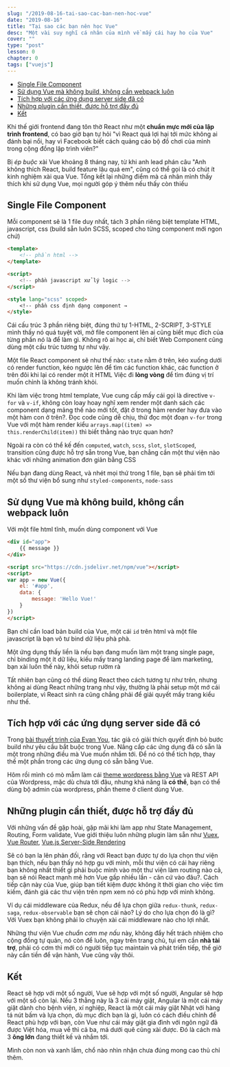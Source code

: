```yaml
---
slug: "/2019-08-16-tai-sao-cac-ban-nen-hoc-vue"
date: "2019-08-16"
title: "Tại sao các bạn nên học Vue"
desc: "Một vài suy nghĩ cá nhân của mình về mấy cái hay ho của Vue"
cover: ""
type: "post"
lesson: 0
chapter: 0
tags: ["vuejs"]
---
```


<!-- TOC -->

- [Single File Component](#single-file-component)
- [Sử dụng Vue mà không build, không cần webpack luôn](#s%e1%bb%ad-d%e1%bb%a5ng-vue-m%c3%a0-kh%c3%b4ng-build-kh%c3%b4ng-c%e1%ba%a7n-webpack-lu%c3%b4n)
- [Tích hợp với các ứng dụng server side đã có](#t%c3%adch-h%e1%bb%a3p-v%e1%bb%9bi-c%c3%a1c-%e1%bb%a9ng-d%e1%bb%a5ng-server-side-%c4%91%c3%a3-c%c3%b3)
- [Những plugin cần thiết, được hỗ trợ đầy đủ](#nh%e1%bb%afng-plugin-c%e1%ba%a7n-thi%e1%ba%bft-%c4%91%c6%b0%e1%bb%a3c-h%e1%bb%97-tr%e1%bb%a3-%c4%91%e1%ba%a7y-%c4%91%e1%bb%a7)
- [Kết](#k%e1%ba%bft)

<!-- /TOC -->

Khi thế giới frontend đang tôn thờ React như một **chuẩn mực mới của lập trình frontend**, có bao giờ bạn tự hỏi "vì React quá lợi hại tới mức không ai đánh bại nổi, hay vì Facebook biết cách quảng cáo bộ đồ chơi của mình trong cộng đồng lập trình viên?"

Bị *ép buộc* xài Vue khoảng 8 tháng nay, từ khi anh lead phán câu "Anh không thích React, build feature lâu quá em", cũng có thể gọi là có chút ít kinh nghiệm xài qua Vue. Tổng kết lại những điểm mà cá nhân mình thấy thích khi sử dụng Vue, mọi người góp ý thêm nếu thấy còn thiếu

## Single File Component

Mỗi component sẽ là 1 file duy nhất, tách 3 phần riêng biệt template HTML, javascript, css (build sẵn luôn SCSS, scoped cho từng component mới ngon chứ)

```html
<template>
    <!-- phần html -->
</template>

<script>
    <!-- phần javascript xử lý logic -->
</script>

<style lang="scss" scoped>
    <!-- phần css định dạng component →
</style>
```

Cái cấu trúc 3 phần riêng biệt, đúng thứ tự 1-HTML, 2-SCRIPT, 3-STYLE mình thấy nó quá tuyệt vời, mở file component lên ai cũng biết mục đích của từng phần nó là để làm gì. Không rõ ai học ai, chỉ biết Web Component cũng dùng một cấu trúc tương tự như vậy.

Một file React component sẽ như thế nào: `state` nằm ở trên, kéo xuống dưới có render function, kéo ngược lên để tìm các function khác, các function ở trên đôi khi lại có render một ít HTML Việc đi **lòng vòng** để tìm đúng vị trí muốn chỉnh là không tránh khỏi.

Khi làm việc trong html template, Vue cung cấp mấy cái gọi là directive `v-for` và `v-if`, không còn loay hoay nghĩ xem render một danh sách các component dạng mảng thế nào mới tốt, đặt ở trong hàm render hay đưa vào một hàm con ở trên?. Đọc code cũng dễ chịu, thử đọc một đoạn `v-for` trong Vue với một hàm render kiểu `arrays.map((item) => this.renderChild(item))` thì biết thằng nào trực quan hơn?

Ngoài ra còn có thể kế đến `computed`, `watch`, `scss`, `slot`, `slotScoped`, transition cũng được hỗ trợ sẵn trong Vue, bạn chẳng cần một thư viện nào khác với những animation đơn giản bằng CSS

Nếu bạn đang dùng React, và nhét mọi thứ trong 1 file, bạn sẽ phải tìm tới một số thư viện bổ sung như `styled-components`, `node-sass`


## Sử dụng Vue mà không build, không cần webpack luôn

Với một file html tĩnh, muốn dùng component với Vue

```html
<div id="app">
    {{ message }}
</div>

<script src="https://cdn.jsdelivr.net/npm/vue"></script>
<script>
var app = new Vue({
    el: '#app',
    data: {
        message: 'Hello Vue!'
    }
})
</script>
```

Bạn chỉ cần load bản build của Vue, một cái `id` trên html và một file javascript là bạn vô tư bind dữ liệu phà phà.

Một ứng dụng thấy liền là nếu bạn đang muốn làm một trang single page, chỉ binding một ít dữ liệu, kiếu mấy trang landing page để làm marketing, bạn xài luôn thế này, khỏi setup rườm rà

Tất nhiên bạn cũng có thể dùng React theo cách tương tự như trên, nhưng không ai dùng React những trang như vậy, thường là phải setup một mớ cái boilerplate, vì React sinh ra cũng chẳng phải để giải quyết mấy trang kiểu như thế.

## Tích hợp với các ứng dụng server side đã có

Trong [bài thuyết trình của Evan You](https://shoptalkshow.com/episodes/350/), tác giả có giải thích quyết định bỏ bước build như yêu cầu bắt buộc trong Vue. Nâng cấp các ứng dụng đã có sẵn là một trong những điều mà Vue muốn nhắm tới. Để nó có thể tích hợp, thay thế một phần trong các ứng dụng có sẵn bằng Vue.

Hôm rồi mình có mò mẫm làm cái [theme wordpress bằng Vue](https://github.com/EvanAgee/vuejs-wordpress-theme-starter) và REST API của Wordpress, mặc dù chưa tới đâu, nhưng khả năng là **có thể**, bạn có thể dùng bộ admin của wordpress, phần theme ở client dùng Vue.

## Những plugin cần thiết, được hỗ trợ đầy đủ

Với những vấn đề gặp hoài, gặp mãi khi làm app như State Management, Routing, Form validate, Vue giới thiệu luôn những plugin làm sẵn như [Vuex](https://vuex.vuejs.org/), [Vue Router](https://router.vuejs.org/), [Vue.js Server-Side Rendering](https://ssr.vuejs.org/#why-ssr)

Sẽ có bạn la lên phản đối, rằng với React bạn được tự do lựa chọn thư viện bạn thích, nếu bạn thấy nó hợp gu với mình, mỗi thư viện có cái hay riêng bạn không nhất thiết gì phải buộc mình vào một thư viện làm routing nào cả, bạn sẽ nói React mạnh mẽ hơn Vue gấp nhiều lần - căn cứ vào đâu?. Cách tiếp cận này của Vue, giúp bạn tiết kiệm được không ít thời gian cho việc tìm kiếm, đánh giá các thư viện trên npm xem nó có phù hợp với mình không.

Ví dụ cái middleware của Redux, nếu để lựa chọn giữa `redux-thunk`, `redux-saga`, `redux-observable` bạn sẽ chọn cái nào? Lý do cho lựa chọn đó là gì? Với Vuex bạn không phải lo chuyện xài cái middleware nào cho lợi nhất.

Những thư viện Vue *chuẩn cơm mẹ nấu* này, không đẩy hết trách nhiệm cho cộng đồng tự quản, nó còn để luôn, ngay trên trang chủ, tụi em cần **nhà tài trợ**, phải có cơm thì mới có người tiếp tục maintain và phát triển tiếp, thế giờ này cần tiền để vận hành, Vue cũng vậy thôi.

## Kết

React sẽ hợp với một số người, Vue sẽ hợp với một số người, Angular sẽ hợp với một số còn lại. Nếu 3 thằng này là 3 cái máy giặt, Angular là một cái máy giặt dành cho bệnh viện, xí nghiệp, React là một cái máy giặt Nhật với hàng tá nút bấm và lựa chọn, dù mục đích bạn là gì, luôn có cách điều chỉnh để React phù hợp với bạn, còn Vue như cái máy giặt gia đình với ngôn ngữ đã được Việt hóa, mua về thì cả ba, má dưới quê cũng xài được. Đó là cách mà 3 **ông lớn** đang thiết kế và nhắm tới.

Mình còn non và xanh lắm, chổ nào nhìn nhận chưa đúng mong cao thủ chỉ thêm.


